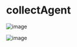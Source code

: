 # collectAgent

![image](https://github.com/user-attachments/assets/2be0d37f-3ad8-46d5-9529-b01a704b846d)


![image](https://github.com/user-attachments/assets/4cb692e1-e41a-4593-9606-c45c91feef12)
